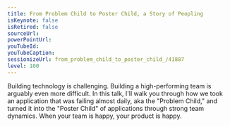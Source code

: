 ```yaml
---
title: From Problem Child to Poster Child, a Story of Peopling
isKeynote: false
isRetired: false
sourceUrl: 
powerPointUrl: 
youTubeId: 
youTubeCaption: 
sessionizeUrl: from_problem_child_to_poster_child_/41887
level: 100
---
```

Building technology is challenging. Building a high-performing team is arguably even more difficult. In this talk, I'll walk you through how we took an application that was failing almost daily, aka the "Problem Child," and turned it into the "Poster Child" of applications through strong team dynamics. When your team is happy, your product is happy.
